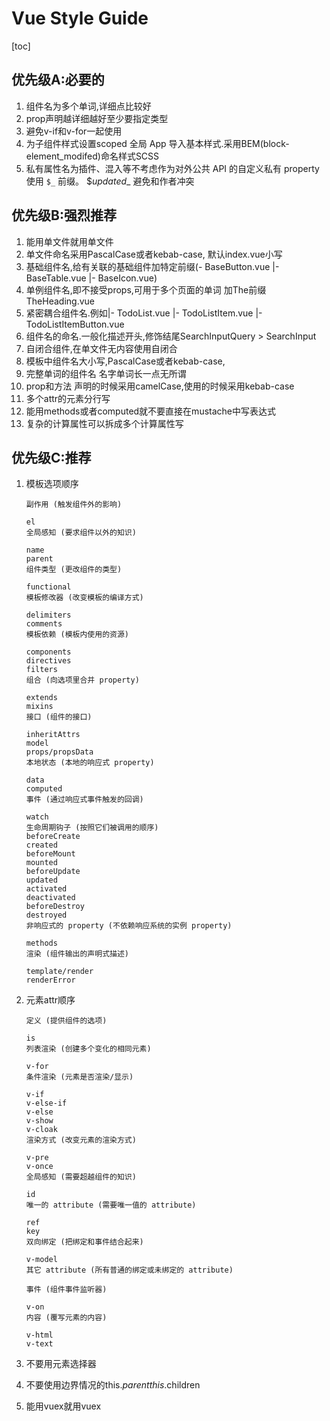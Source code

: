 # Vue Style Guide

[toc]

## 优先级A:必要的

1. 组件名为多个单词,详细点比较好
2. prop声明越详细越好至少要指定类型
3. 避免v-if和v-for一起使用
4. 为子组件样式设置scoped  全局 App 导入基本样式.采用BEM(block-element_modifed)命名样式SCSS
5. 私有属性名为插件、混入等不考虑作为对外公共 API 的自定义私有 property 使用 `$_` 前缀。 $_updated__ 避免和作者冲突

## 优先级B:强烈推荐

1. 能用单文件就用单文件
2. 单文件命名采用PascalCase或者kebab-case, 默认index.vue小写
3. 基础组件名,给有关联的基础组件加特定前缀(\- BaseButton.vue |- BaseTable.vue |- BaseIcon.vue)
4. 单例组件名,即不接受props,可用于多个页面的单词 加The前缀 TheHeading.vue
5. 紧密耦合组件名.例如|- TodoList.vue |- TodoListItem.vue |- TodoListItemButton.vue
6. 组件名的命名.一般化描述开头,修饰结尾SearchInputQuery > SearchInput
7. 自闭合组件,在单文件无内容使用自闭合
8. 模板中组件名大小写,PascalCase或者kebab-case, 
9. 完整单词的组件名 名字单词长一点无所谓
10. prop和方法 声明的时候采用camelCase,使用的时候采用kebab-case
11. 多个attr的元素分行写
12. 能用methods或者computed就不要直接在mustache中写表达式
13. 复杂的计算属性可以拆成多个计算属性写

## 优先级C:推荐

1. 模板选项顺序

   ```
   副作用 (触发组件外的影响)
   
   el
   全局感知 (要求组件以外的知识)
   
   name
   parent
   组件类型 (更改组件的类型)
   
   functional
   模板修改器 (改变模板的编译方式)
   
   delimiters
   comments
   模板依赖 (模板内使用的资源)
   
   components
   directives
   filters
   组合 (向选项里合并 property)
   
   extends
   mixins
   接口 (组件的接口)
   
   inheritAttrs
   model
   props/propsData
   本地状态 (本地的响应式 property)
   
   data
   computed
   事件 (通过响应式事件触发的回调)
   
   watch
   生命周期钩子 (按照它们被调用的顺序)
   beforeCreate
   created
   beforeMount
   mounted
   beforeUpdate
   updated
   activated
   deactivated
   beforeDestroy
   destroyed
   非响应式的 property (不依赖响应系统的实例 property)
   
   methods
   渲染 (组件输出的声明式描述)
   
   template/render
   renderError
   ```

2. 元素attr顺序

   ```
   定义 (提供组件的选项)
   
   is
   列表渲染 (创建多个变化的相同元素)
   
   v-for
   条件渲染 (元素是否渲染/显示)
   
   v-if
   v-else-if
   v-else
   v-show
   v-cloak
   渲染方式 (改变元素的渲染方式)
   
   v-pre
   v-once
   全局感知 (需要超越组件的知识)
   
   id
   唯一的 attribute (需要唯一值的 attribute)
   
   ref
   key
   双向绑定 (把绑定和事件结合起来)
   
   v-model
   其它 attribute (所有普通的绑定或未绑定的 attribute)
   
   事件 (组件事件监听器)
   
   v-on
   内容 (覆写元素的内容)
   
   v-html
   v-text
   ```

3. 不要用元素选择器

4. 不要使用边界情况的this.$parent  this.$children

5. 能用vuex就用vuex

   

